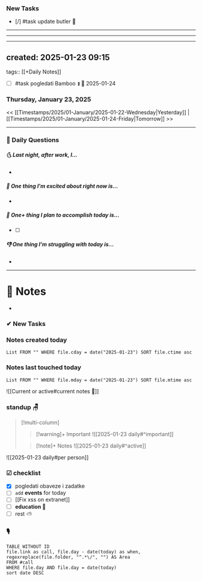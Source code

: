 ### New Tasks
- [/] #task update butler 🔼
---
---
---
created: 2025-01-23 09:15
---
tags:: [[+Daily Notes]]
- [ ] #task pogledati Bamboo ⏫ 📅 2025-01-24
### Thursday, January 23, 2025

<< [[Timestamps/2025/01-January/2025-01-22-Wednesday|Yesterday]] | [[Timestamps/2025/01-January/2025-01-24-Friday|Tomorrow]] >>

---
### 📅 Daily Questions
##### 🌜 **Last night, after work, I...**
- 

##### 🙌 **One thing I'm excited about right now is...**
- 

##### 🚀 **One+ thing I plan to accomplish today is...**
- [ ] 

##### 👎 **One thing I'm struggling with today is...**
- 

---
# 📝 Notes
- 
### ✔ New Tasks

### Notes created today
```dataview
List FROM "" WHERE file.cday = date("2025-01-23") SORT file.ctime asc
```

### Notes last touched today
```dataview
List FROM "" WHERE file.mday = date("2025-01-23") SORT file.mtime asc
`````


![[Current or active#current notes 📓]]

### standup 🪑

> [!multi-column]
>> [!warning]+ Important
>> ![[2025-01-23 daily#^important]]
>
>> [!note]+ Notes
>> ![[2025-01-23 daily#^active]]

![[2025-01-23 daily#per person]]

### ☑ checklist
- [x] pogledati  obaveze i zadatke
- [ ] `add` **events** for today
- [ ] [[Fix xss on extranet]]
- [ ] **education 🎒**
- [ ] rest ⛅ 

### 🎙
```dataview
TABLE WITHOUT ID
file.link as call, file.day - date(today) as when, regexreplace(file.folder, "^.*\/", "") AS Area
FROM #call
WHERE file.day AND file.day = date(today)
sort date DESC
```
